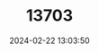 ---
title: "13703"
category: "Monodelphis unistriata"
draft: false
date: 2024-02-22 13:03:50
languages:
  English: ["One-striped Opossum", "One-striped Short-tailed Opossum", "Single-striped Opossum"]
  French: ["Opossum-musaraigne à une raie"]
---